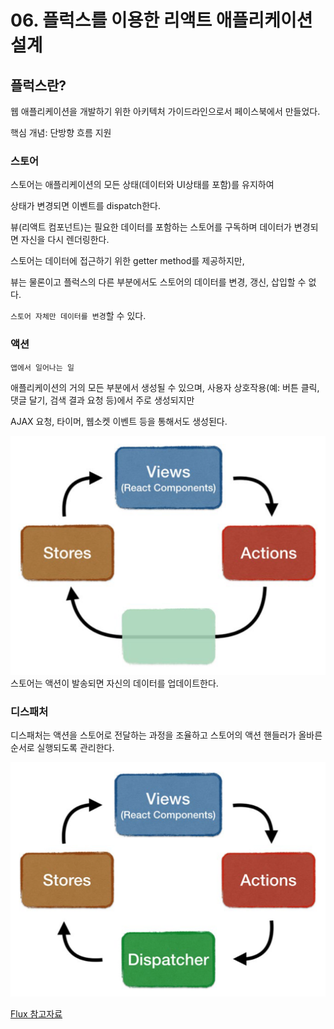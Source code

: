 # 06. 플럭스를 이용한 리액트 애플리케이션 설계

## 플럭스란?

웹 애플리케이션을 개발하기 위한 아키텍처 가이드라인으로서 페이스북에서 만들었다.

핵심 개념: 단방향 흐름 지원

### 스토어

스토어는 애플리케이션의 모든 상태(데이터와 UI상태를 포함)를 유지하여

상태가 변경되면 이벤트를 dispatch한다.

뷰(리액트 컴포넌트)는 필요한 데이터를 포함하는 스토어를 구독하며 데이터가 변경되면 자신을 다시 렌더링한다.

스토어는 데이터에 접근하기 위한 getter method를 제공하지만,

뷰는 물론이고 플럭스의 다른 부분에서도 스토어의 데이터를 변경, 갱신, 삽입할 수 없다.

`스토어 자체만 데이터를 변경`할 수 있다.

### 액션

`앱에서 일어나는 일`

애플리케이션의 거의 모든 부분에서 생성될 수 있으며, 사용자 상호작용(예: 버튼 클릭, 댓글 달기, 검색 결과 요청 등)에서 주로 생성되지만

AJAX 요청, 타이머, 웹소켓 이벤트 등을 통해서도 생성된다.

![figure6-3](figure6-3.png) 스토어는 액션이 발송되면 자신의 데이터를 업데이트한다.

### 디스패처

디스패처는 액션을 스토어로 전달하는 과정을 조율하고 스토어의 액션 핸들러가 올바른 순서로 실행되도록 관리한다.

![figure6-4](figure6-4.png)

[Flux 참고자료](https://kkak10.gitbooks.io/flux/content/index.html)
